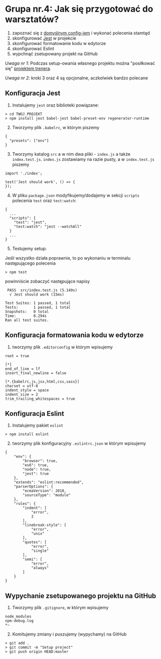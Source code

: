 # Grupa nr.4: Jak się przygotować do warsztatów?

1. zapoznać się z [domyślnym config-iem](https://warsawjs.github.io/workshop-setup/21/)
i wykonać polecenia stamtąd
2. skonfigurować [Jest](https://jestjs.io/) w projekcie
3. skonfigurować formatowanie kodu w edytorze
4. skonfigurować Eslint
3. wypchnąć zsetupowany projekt na GitHub

*Uwaga nr 1*: Podczas setup-owania własnego projektu można "posiłkować się" [projektem trenera](https://github.com/mykulyak/warsawjs-workshop-22-project).

*Uwaga nr 2*: kroki 3 oraz 4 są opcjonalne, aczkolwiek bardzo polecane

## Konfiguracja Jest

1. Instalujemy `jest` oraz biblioteki powiązane:

```
> cd TWOJ_PROJEKT
> npm install jest babel-jest babel-preset-env regenerator-runtime 
```

2. Tworzymy plik `.babelrc`, w którym piszemy

```
{
  "presets": ["env"]
}
```

3. Tworzymy katalog `src` a w nim dwa pliki - `index.js` a także `index.test.js`. `index.js`
zostawiamy na razie pusty, a w `index.test.js` piszemy 

```
import './index';

test('Jest should work', () => {
});
```

4. W pliku `package.json` modyfikujemy/dodajemy w sekcji `scripts` polecenia `test` oraz `test:watch`:

```
{
  ...
  "scripts": {
    "test": "jest",
    "test:watch": "jest --watchAll"
  }
  ...
}
```

5. Testujemy setup:

Jeśli wszystko działa poprawnie, to po wykonaniu w terminalu następującego polecenia

```
> npm test
```

powinniście zobaczyć następujące napisy

```
 PASS  src/index.test.js (5.149s)
  √ Jest should work (15ms)

Test Suites: 1 passed, 1 total
Tests:       1 passed, 1 total
Snapshots:   0 total
Time:        8.294s
Ran all test suites.
```


## Konfiguracja formatowania kodu w edytorze

1. tworzymy plik `.editorconfig` w którym wpisujemy

```
root = true

[*]
end_of_line = lf
insert_final_newline = false

[*.{babelrc,js,jsx,html,css,sass}]
charset = utf-8
indent_style = space
indent_size = 2
trim_trailing_whitespaces = true
```


## Konfiguracja Eslint

1. Instalujemy pakiet `eslint`

```
> npm install eslint
```

2. tworzymy plik konfiguracyjny `.eslintrc.json` w którym wpisujemy

```
{
    "env": {
        "browser": true,
        "es6": true,
        "node": true,
        "jest": true
    },
    "extends": "eslint:recommended",
    "parserOptions": {
        "ecmaVersion": 2018,
        "sourceType": "module"
    },
    "rules": {
        "indent": [
            "error",
            2
        ],
        "linebreak-style": [
            "error",
            "unix"
        ],
        "quotes": [
            "error",
            "single"
        ],
        "semi": [
            "error",
            "always"
        ]
    }
}
```


## Wypychanie zsetupowanego projektu na GitHub

1. Tworzymy plik `.gitignore`, w którym wpisujemy

```
node_modules
npm-debug.log
*~
```

2. Komitujemy zmiany i puszujemy (wypychamy) na GitHub

```
> git add .
> git commit -m "Setup project"
> git push origin HEAD:master
```
